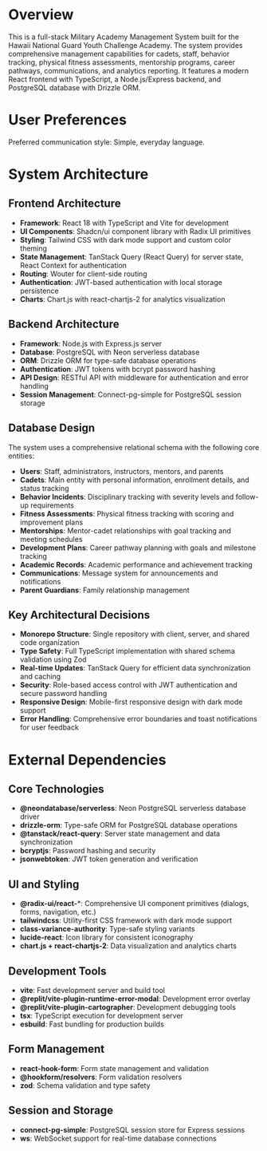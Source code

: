 # Overview

This is a full-stack Military Academy Management System built for the Hawaii National Guard Youth Challenge Academy. The system provides comprehensive management capabilities for cadets, staff, behavior tracking, physical fitness assessments, mentorship programs, career pathways, communications, and analytics reporting. It features a modern React frontend with TypeScript, a Node.js/Express backend, and PostgreSQL database with Drizzle ORM.

# User Preferences

Preferred communication style: Simple, everyday language.

# System Architecture

## Frontend Architecture
- **Framework**: React 18 with TypeScript and Vite for development
- **UI Components**: Shadcn/ui component library with Radix UI primitives
- **Styling**: Tailwind CSS with dark mode support and custom color theming
- **State Management**: TanStack Query (React Query) for server state, React Context for authentication
- **Routing**: Wouter for client-side routing
- **Authentication**: JWT-based authentication with local storage persistence
- **Charts**: Chart.js with react-chartjs-2 for analytics visualization

## Backend Architecture
- **Framework**: Node.js with Express.js server
- **Database**: PostgreSQL with Neon serverless database
- **ORM**: Drizzle ORM for type-safe database operations
- **Authentication**: JWT tokens with bcrypt password hashing
- **API Design**: RESTful API with middleware for authentication and error handling
- **Session Management**: Connect-pg-simple for PostgreSQL session storage

## Database Design
The system uses a comprehensive relational schema with the following core entities:
- **Users**: Staff, administrators, instructors, mentors, and parents
- **Cadets**: Main entity with personal information, enrollment details, and status tracking
- **Behavior Incidents**: Disciplinary tracking with severity levels and follow-up requirements
- **Fitness Assessments**: Physical fitness tracking with scoring and improvement plans
- **Mentorships**: Mentor-cadet relationships with goal tracking and meeting schedules
- **Development Plans**: Career pathway planning with goals and milestone tracking
- **Academic Records**: Academic performance and achievement tracking
- **Communications**: Message system for announcements and notifications
- **Parent Guardians**: Family relationship management

## Key Architectural Decisions
- **Monorepo Structure**: Single repository with client, server, and shared code organization
- **Type Safety**: Full TypeScript implementation with shared schema validation using Zod
- **Real-time Updates**: TanStack Query for efficient data synchronization and caching
- **Security**: Role-based access control with JWT authentication and secure password handling
- **Responsive Design**: Mobile-first responsive design with dark mode support
- **Error Handling**: Comprehensive error boundaries and toast notifications for user feedback

# External Dependencies

## Core Technologies
- **@neondatabase/serverless**: Neon PostgreSQL serverless database driver
- **drizzle-orm**: Type-safe ORM for PostgreSQL database operations
- **@tanstack/react-query**: Server state management and data synchronization
- **bcryptjs**: Password hashing and security
- **jsonwebtoken**: JWT token generation and verification

## UI and Styling
- **@radix-ui/react-***: Comprehensive UI component primitives (dialogs, forms, navigation, etc.)
- **tailwindcss**: Utility-first CSS framework with dark mode support
- **class-variance-authority**: Type-safe styling variants
- **lucide-react**: Icon library for consistent iconography
- **chart.js + react-chartjs-2**: Data visualization and analytics charts

## Development Tools
- **vite**: Fast development server and build tool
- **@replit/vite-plugin-runtime-error-modal**: Development error overlay
- **@replit/vite-plugin-cartographer**: Development debugging tools
- **tsx**: TypeScript execution for development server
- **esbuild**: Fast bundling for production builds

## Form Management
- **react-hook-form**: Form state management and validation
- **@hookform/resolvers**: Form validation resolvers
- **zod**: Schema validation and type safety

## Session and Storage
- **connect-pg-simple**: PostgreSQL session store for Express sessions
- **ws**: WebSocket support for real-time database connections